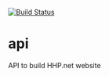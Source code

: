 [![Build Status](https://travis-ci.org/HHPnet/api.svg?branch=master)](https://travis-ci.org/HHPnet/api)

# api
API to build HHP.net website
